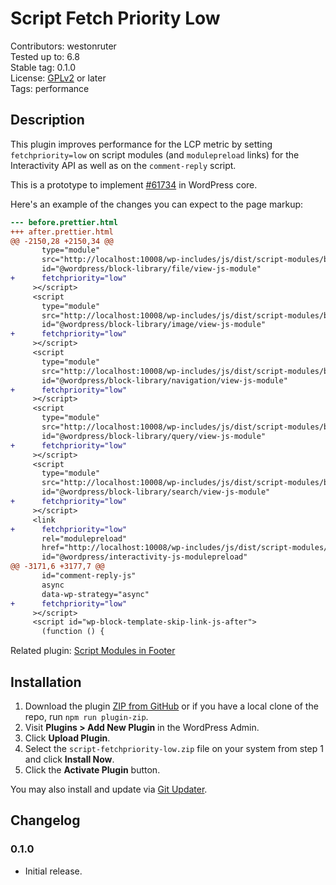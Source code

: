 # Script Fetch Priority Low #

Contributors: westonruter  
Tested up to: 6.8  
Stable tag:   0.1.0  
License:      [GPLv2](https://www.gnu.org/licenses/gpl-2.0.html) or later  
Tags:         performance

## Description ##

This plugin improves performance for the LCP metric by setting `fetchpriority=low` on script modules (and `modulepreload` links) for the Interactivity API as well as on the `comment-reply` script.

This is a prototype to implement [#61734](https://core.trac.wordpress.org/ticket/61734) in WordPress core.

Here's an example of the changes you can expect to the page markup:

```diff
--- before.prettier.html
+++ after.prettier.html
@@ -2150,28 +2150,34 @@
       type="module"
       src="http://localhost:10008/wp-includes/js/dist/script-modules/block-library/file/view.min.js?ver=fdc2f6842e015af83140"
       id="@wordpress/block-library/file/view-js-module"
+      fetchpriority="low"
     ></script>
     <script
       type="module"
       src="http://localhost:10008/wp-includes/js/dist/script-modules/block-library/image/view.min.js?ver=e38a2f910342023b9d19"
       id="@wordpress/block-library/image/view-js-module"
+      fetchpriority="low"
     ></script>
     <script
       type="module"
       src="http://localhost:10008/wp-includes/js/dist/script-modules/block-library/navigation/view.min.js?ver=61572d447d60c0aa5240"
       id="@wordpress/block-library/navigation/view-js-module"
+      fetchpriority="low"
     ></script>
     <script
       type="module"
       src="http://localhost:10008/wp-includes/js/dist/script-modules/block-library/query/view.min.js?ver=f55e93a1ad4806e91785"
       id="@wordpress/block-library/query/view-js-module"
+      fetchpriority="low"
     ></script>
     <script
       type="module"
       src="http://localhost:10008/wp-includes/js/dist/script-modules/block-library/search/view.min.js?ver=208bf143e4074549fa89"
       id="@wordpress/block-library/search/view-js-module"
+      fetchpriority="low"
     ></script>
     <link
+      fetchpriority="low"
       rel="modulepreload"
       href="http://localhost:10008/wp-includes/js/dist/script-modules/interactivity/index.min.js?ver=55aebb6e0a16726baffb"
       id="@wordpress/interactivity-js-modulepreload"
@@ -3171,6 +3177,7 @@
       id="comment-reply-js"
       async
       data-wp-strategy="async"
+      fetchpriority="low"
     ></script>
     <script id="wp-block-template-skip-link-js-after">
       (function () {
```


Related plugin: [Script Modules in Footer](https://github.com/westonruter/script-modules-in-footer)

## Installation ##

1. Download the plugin [ZIP from GitHub](https://github.com/westonruter/script-fetchpriority-low/archive/refs/heads/main.zip) or if you have a local clone of the repo, run `npm run plugin-zip`.
2. Visit **Plugins > Add New Plugin** in the WordPress Admin.
3. Click **Upload Plugin**.
4. Select the `script-fetchpriority-low.zip` file on your system from step 1 and click **Install Now**.
5. Click the **Activate Plugin** button.

You may also install and update via [Git Updater](https://git-updater.com/).

## Changelog ##

### 0.1.0 ###

* Initial release.
